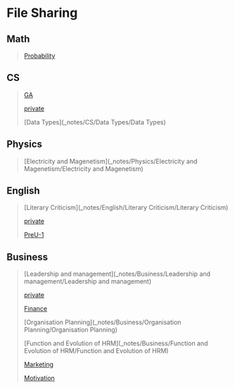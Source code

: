 # File Sharing

## Math 
>[Probability](_notes/Math/Probability/Probability)
>

## CS 
>[GA](_notes/CS/GA/GA)
>
>[private](_notes/CS/private/private)
>
>[Data Types](_notes/CS/Data Types/Data Types)
>

## Physics 
>[Electricity and Magenetism](_notes/Physics/Electricity and Magenetism/Electricity and Magenetism)
>

## English 
>[Literary Criticism](_notes/English/Literary Criticism/Literary Criticism)
>
>[private](_notes/English/private/private)
>
>[PreU-1](_notes/English/PreU-1/PreU-1)
>

## Business 
>[Leadership and management](_notes/Business/Leadership and management/Leadership and management)
>
>[private](_notes/Business/private/private)
>
>[Finance](_notes/Business/Finance/Finance)
>
>[Organisation  Planning](_notes/Business/Organisation  Planning/Organisation  Planning)
>
>[Function and Evolution of HRM](_notes/Business/Function and Evolution of HRM/Function and Evolution of HRM)
>
>[Marketing](_notes/Business/Marketing/Marketing)
>
>[Motivation](_notes/Business/Motivation/Motivation)
>

